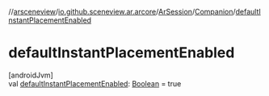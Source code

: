 //[arsceneview](../../../../index.md)/[io.github.sceneview.ar.arcore](../../index.md)/[ArSession](../index.md)/[Companion](index.md)/[defaultInstantPlacementEnabled](default-instant-placement-enabled.md)

# defaultInstantPlacementEnabled

[androidJvm]\
val [defaultInstantPlacementEnabled](default-instant-placement-enabled.md): [Boolean](https://kotlinlang.org/api/latest/jvm/stdlib/kotlin/-boolean/index.html) = true
